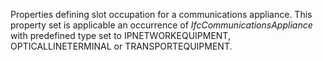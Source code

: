 Properties defining slot occupation for a communications appliance. This property set is applicable an occurrence of _IfcCommunicationsAppliance_ with predefined type set to IPNETWORKEQUIPMENT, OPTICALLINETERMINAL or TRANSPORTEQUIPMENT.
